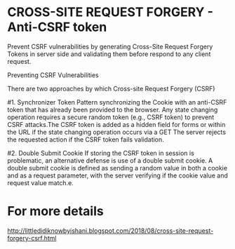 # CROSS-SITE REQUEST FORGERY - Anti-CSRF token 
 Prevent CSRF vulnerabilities by generating Cross-Site Request Forgery Tokens in server side and validating them before respond to any client request.
 
Preventing CSRF Vulnerabilities

There are two approaches by which Cross-site Request Forgery (CSRF)  

#1. Synchronizer Token Pattern
synchronizing the Cookie with an anti-CSRF token that has already been provided to the browser.
Any state changing operation requires a secure random token (e.g., CSRF token) to prevent CSRF attacks.The CSRF token is added as a hidden field for forms or within the URL if the state changing operation occurs via a GET
The server rejects the requested action if the CSRF token fails validation.

#2. Double Submit Cookie
If storing the CSRF token in session is problematic, an alternative defense is use of a double submit cookie. A double submit cookie is defined as sending a random value in both a cookie and as a request parameter, with the server verifying if the cookie value and request value match.e. 
 

 # For more details 
 http://littledidiknowbyishani.blogspot.com/2018/08/cross-site-request-forgery-csrf.html
